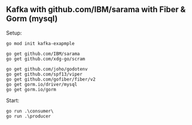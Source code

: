 ## Kafka with github.com/IBM/sarama with Fiber & Gorm (mysql)

Setup:

```
go mod init kafka-exapmple

go get github.com/IBM/sarama
go get github.com/xdg-go/scram

go get github.com/joho/godotenv
go get github.com/spf13/viper
go get github.com/gofiber/fiber/v2
go get gorm.io/driver/mysql
go get gorm.io/gorm
```

Start:

```
go run .\consumer\
go run .\producer
```

